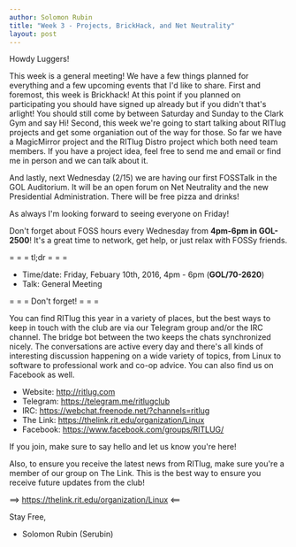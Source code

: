 ```yaml
---
author: Solomon Rubin
title: "Week 3 - Projects, BrickHack, and Net Neutrality"
layout: post
---
```


Howdy Luggers!

This week is a general meeting! We have a few things planned for everything and a few upcoming events that I'd like to share. First and foremost, this week is Brickhack! At this point if you planned on participating you should have signed up already but if you didn't that's arlight! You should still come by between Saturday and Sunday to the Clark Gym and say Hi! 
Second, this week we're going to start talking about RITlug projects and get some organiation out of the way for those. So far we have a MagicMirror project and the RITlug Distro project which both need team members. If you have a project idea, feel free to send me and email or find me in person and we can talk about it.

And lastly, next Wednesday (2/15) we are having our first FOSSTalk in the GOL Auditorium. It will be an open forum on Net Neutrality and the new Presidential Administration. There will be free pizza and drinks!

As always I'm looking forward to seeing everyone on Friday!

Don't forget about FOSS hours every Wednesday from **4pm-6pm in GOL-2500**! It's a great time to network, get help, or just relax with FOSSy friends.

= = =  tl;dr  = = =

* Time/date: Friday, Febuary 10th, 2016, 4pm - 6pm (**GOL/70-2620**)
* Talk:      General Meeting


= = =  Don't forget!  = = =

You can find RITlug this year in a variety of places, but the best ways to keep in touch with the club are via our Telegram group and/or the IRC channel. The bridge bot between the two keeps the chats synchronized nicely. The conversations are active every day and there's all kinds of interesting discussion happening on a wide variety of topics, from Linux to software to professional work and co-op advice. You can also find us on Facebook as well.

* Website:  http://ritlug.com
* Telegram: https://telegram.me/ritlugclub
* IRC:      https://webchat.freenode.net/?channels=ritlug
* The Link: https://thelink.rit.edu/organization/Linux
* Facebook: https://www.facebook.com/groups/RITLUG/

If you join, make sure to say hello and let us know you're here!

Also, to ensure you receive the latest news from RITlug, make sure you're a member of our group on The Link. This is the best way to ensure you receive future updates from the club!

==> https://thelink.rit.edu/organization/Linux <==


Stay Free,

- Solomon Rubin (Serubin)
